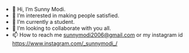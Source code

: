 - 👋 Hi, I’m Sunny Modi.
- 👀 I’m interested in making people satisfied.
- 🌱 I’m currently a student.
- 💞️ I’m looking to collaborate with you all.
- 📫 How to reach me sunnymodi2006@gmail.com or my instagram id https://www.instagram.com/_sunnymodi_/

<!---
sunnymodi2006/sunnymodi2006 is a ✨ special ✨ repository because its `README.md` (this file) appears on your GitHub profile.
You can click the Preview link to take a look at your changes.
--->
